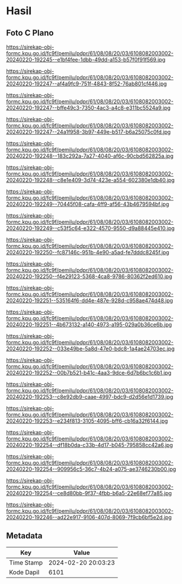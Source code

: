 # Hasil

## Foto C Plano

https://sirekap-obj-formc.kpu.go.id/fc9f/pemilu/pdpr/61/08/08/20/03/6108082003002-20240220-192245--e1bf4fee-1dbb-49dd-a153-b57f0f91f569.jpg

https://sirekap-obj-formc.kpu.go.id/fc9f/pemilu/pdpr/61/08/08/20/03/6108082003002-20240220-192247--af4a9fc9-751f-4843-8f52-76ab801cf446.jpg

https://sirekap-obj-formc.kpu.go.id/fc9f/pemilu/pdpr/61/08/08/20/03/6108082003002-20240220-192247--bffe49c3-7350-4ac3-a4c8-e311bc5524a9.jpg

https://sirekap-obj-formc.kpu.go.id/fc9f/pemilu/pdpr/61/08/08/20/03/6108082003002-20240220-192247--24a1f958-3b97-449e-b517-b6a25075c0fd.jpg

https://sirekap-obj-formc.kpu.go.id/fc9f/pemilu/pdpr/61/08/08/20/03/6108082003002-20240220-192248--183c292a-7a27-4040-af6c-90cbd562825a.jpg

https://sirekap-obj-formc.kpu.go.id/fc9f/pemilu/pdpr/61/08/08/20/03/6108082003002-20240220-192248--c8e1e409-3d74-423e-a554-602380e1db40.jpg

https://sirekap-obj-formc.kpu.go.id/fc9f/pemilu/pdpr/61/08/08/20/03/6108082003002-20240220-192249--70445f08-cafa-4ff9-af56-43b4679594bf.jpg

https://sirekap-obj-formc.kpu.go.id/fc9f/pemilu/pdpr/61/08/08/20/03/6108082003002-20240220-192249--c53f5c64-e322-4570-9550-d9a88445e410.jpg

https://sirekap-obj-formc.kpu.go.id/fc9f/pemilu/pdpr/61/08/08/20/03/6108082003002-20240220-192250--fc87146c-951b-4e90-a5ad-fe7dddc8245f.jpg

https://sirekap-obj-formc.kpu.go.id/fc9f/pemilu/pdpr/61/08/08/20/03/6108082003002-20240220-192250--f4e29123-5368-4ca8-9786-80362f2ed610.jpg

https://sirekap-obj-formc.kpu.go.id/fc9f/pemilu/pdpr/61/08/08/20/03/6108082003002-20240220-192251--535164f6-dd4e-487e-928d-c958ae474d48.jpg

https://sirekap-obj-formc.kpu.go.id/fc9f/pemilu/pdpr/61/08/08/20/03/6108082003002-20240220-192251--4b673132-a140-4973-a195-029a0b36ce6b.jpg

https://sirekap-obj-formc.kpu.go.id/fc9f/pemilu/pdpr/61/08/08/20/03/6108082003002-20240220-192252--033e49be-5a8d-47e0-bdc8-1a4ae24703ec.jpg

https://sirekap-obj-formc.kpu.go.id/fc9f/pemilu/pdpr/61/08/08/20/03/6108082003002-20240220-192252--00b7b521-b41c-4aa3-9dce-6d7b6bc1c6b1.jpg

https://sirekap-obj-formc.kpu.go.id/fc9f/pemilu/pdpr/61/08/08/20/03/6108082003002-20240220-192253--c8e92db9-caae-4997-bdc9-d2d56e1d1739.jpg

https://sirekap-obj-formc.kpu.go.id/fc9f/pemilu/pdpr/61/08/08/20/03/6108082003002-20240220-192253--e234f813-3105-4095-bff6-cb16a32f6144.jpg

https://sirekap-obj-formc.kpu.go.id/fc9f/pemilu/pdpr/61/08/08/20/03/6108082003002-20240220-192254--df18b0da-c33b-4d17-b045-795858cc42a6.jpg

https://sirekap-obj-formc.kpu.go.id/fc9f/pemilu/pdpr/61/08/08/20/03/6108082003002-20240220-192254--909956c5-36c7-4b24-a075-ae3746230b00.jpg

https://sirekap-obj-formc.kpu.go.id/fc9f/pemilu/pdpr/61/08/08/20/03/6108082003002-20240220-192254--ce8d80bb-9f37-4fbb-b6a5-22e68ef77a85.jpg

https://sirekap-obj-formc.kpu.go.id/fc9f/pemilu/pdpr/61/08/08/20/03/6108082003002-20240220-192246--ad22e917-9106-407d-8069-7f9cb6bf5e2d.jpg


## Metadata

| Key        | Value               |
| ---------- | ------------------- |
| Time Stamp | 2024-02-20 20:03:23 |
| Kode Dapil | 6101                |



